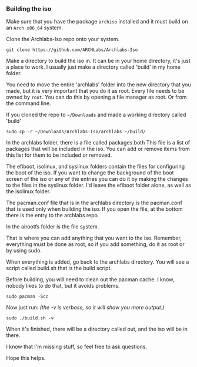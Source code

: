 ### Building the iso

Make sure that you have the package `archiso` installed and it must build on an `Arch x86_64` system.

Clone the Archlabs-Iso repo onto your system.

    git clone https://github.com/ARCHLabs/Archlabs-Iso


Make a directory to build the iso in. It can be in your home directory, it's just a place to work.
I usually just make a directory called 'build' in my home folder.


You need to move the entire 'archlabs' folder into the new directory that you made,
but it is very important that you do it as root. Every file needs to be owned by `root`.
You can do this by opening a file manager as root. Or from the command line.

If you cloned the repo to `~/Downloads` and made a working directory called 'build'

    sudo cp -r ~/Downloads/Archlabs-Iso/archlabs ~/build/


In the archlabs folder, there is a file called packages.both
This file is a list of packages that will be included in the iso.
You can add or remove items from this list for them to be included or removed.


The efiboot, isolinux, and syslinux folders contain the files for configuring the boot
of the iso. If you want to change the background of the boot screen of the iso or any of the
entries you can do it by making the changes to the files in the syslinux folder. I'd leave
the efiboot folder alone, as well as the isolinux folder.


The pacman.conf file that is in the archlabs directory is the pacman.conf that is used only when
building the iso. If you open the file, at the bottom there is the entry to the archlabs repo.


In the airootfs folder is the file system.

That is where you can add anything that you want to the iso. Remember, everything must be
done as root, so if you add something, do it as root or by using sudo.

When everything is added, go back to the archlabs directory. You will see a script called
build.sh that is the build script.

Before building, you will need to clean out the pacman cache.
I know, nobody likes to do that, but it avoids problems.

    sudo pacman -Scc

Now just run: *(the -v is verbose, so it will show you more output.)*

    sudo ./build.sh -v


When it's finished, there will be a directory called out, and the iso will be in there.

I know that I'm missing stuff, so feel free to ask questions.

Hope this helps.

